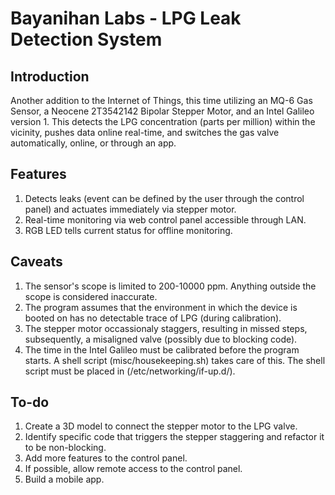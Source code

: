 Bayanihan Labs - LPG Leak Detection System
=========================

## Introduction

Another addition to the Internet of Things, this time utilizing an MQ-6 Gas Sensor, a Neocene 2T3542142 Bipolar Stepper Motor, and an Intel Galileo version 1. This detects the LPG concentration (parts per million) within the vicinity, pushes data online real-time, and switches the gas valve automatically, online, or through an app.

## Features

1. Detects leaks (event can be defined by the user through the control panel) and actuates immediately via stepper motor.
2. Real-time monitoring via web control panel accessible through LAN.
3. RGB LED tells current status for offline monitoring.

## Caveats

1. The sensor's scope is limited to 200-10000 ppm. Anything outside the scope is considered inaccurate.
2. The program assumes that the environment in which the device is booted on has no detectable trace of LPG (during calibration).
3. The stepper motor occassionaly staggers, resulting in missed steps, subsequently, a misaligned valve (possibly due to blocking code).
4. The time in the Intel Galileo must be calibrated before the program starts. A shell script (misc/housekeeping.sh) takes care of this.
	 The shell script must be placed in (/etc/networking/if-up.d/).

## To-do

1. Create a 3D model to connect the stepper motor to the LPG valve.
2. Identify specific code that triggers the stepper staggering and refactor it to be non-blocking.
3. Add more features to the control panel.
4. If possible, allow remote access to the control panel. 
5. Build a mobile app.